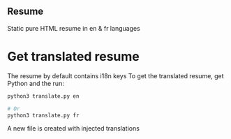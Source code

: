 ## Resume
Static pure HTML resume in en & fr languages

# Get translated resume
The resume by default contains i18n keys
To get the translated resume, get Python and the run:

```bash
python3 translate.py en

# Or
python3 translate.py fr
```

A new file is created with injected translations